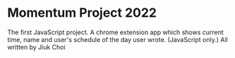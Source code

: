 # Momentum Project 2022

The first JavaScript project. A chrome extension app which shows current time, name and user's schedule of the day user wrote. (JavaScript only.)
All written by Jiuk Choi
